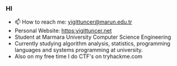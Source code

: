 ### HI 

- 📫 How to reach me: yigittuncer@marun.edu.tr
- Personal Website: [https:yigittuncer.net](https://yigittuncer.net/)
- Student at Marmara University Computer Science Engineering
- Currently studying algorithm analysis, statistics, programming languages and systems programming at university.
- Also on my free time I do CTF's on tryhackme.com

